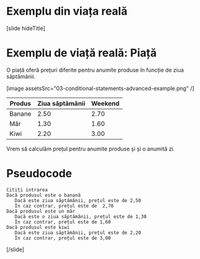 # Exemplu din viața reală

[slide hideTitle]
# Exemplu de viață reală: Piață
O piață oferă prețuri diferite pentru anumite produse în funcție de ziua săptămânii.

[image assetsSrc="03-conditional-statements-advanced-example.png" /]

| Produs | Ziua săptămânii | Weekend | 
|-------|-------|-------|
|Banane|2.50|2.70|
|Măr|1.30|1.60|
|Kiwi|2.20|3.00|

Vrem să calculăm prețul pentru anumite produse și și o anumită zi.

# Pseudocode

```
Citiți intrarea
Dacă produsul este o banană
   Dacă este ziua săptămânii, prețul este de 2,50
   În caz contrar, prețul este de  2,70
Dacă produsul este un măr
   Dacă este o ziua săptămânii, prețul este de 1,30
   În caz contrar, prețul este de 1,60
Dacă produsul este kiwi
   Dacă este ziua săptămânii, prețul este de 2,20
   În caz contrar, prețul este de 3,00
``` 
[/slide]